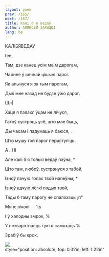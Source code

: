 ```yaml
---
layout: poem
prev: /165/
next: /167/
title: Калі б я ведаў
author: АЛЯКСЕЙ ЗАРЫЦКІ
lang: be
---
```



 
КАЛІБЯВЕДАУ

tee,

Там, дзе канец усім маім дарогам,

Чарнее ў вечнай цішыні парог.

Як апынуся я за тым парогам,

Дык мне назад не будзе ўжо дарог.

Шл|

Хаця я палахліўцам не лічуся,

Гатоў сустрэць усё, што мае быць,

Ды часам і падумаць я баюся, .

Што мушу  той парог пераступіць.

А . Ні

Але калі  б я толькі ведаў пэўна, *

Што там, любоў, сустрэнуся з табой,

Ізноў пачую голас твой напеўны, *

Ізноў адчую лёгкі подых твой,

Тады б таму парогу не спалохаць ;п°

Мяне ніколі —  'ty

I ў  халодны змрок, %

У незваротнасць тую я самохаць %

Зрабіў бы крок.

![](2022-%D0%9C%D1%96%D0%BD%D1%81%D0%BA-%D0%BB%D1%83%D1%87%D0%BD%D0%B0%D1%81%D1%86%D1%8C-%D0%BC%D1%96%D0%BA%D0%BE%D0%BB%D0%B0-%D0%BC%D1%8F%D1%82%D0%BB%D1%96%D1%86%D0%BA%D1%96_html_a35d59741732409e.jpg)  
style="position: absolute; top: 0.02in; left: 1.22in"
